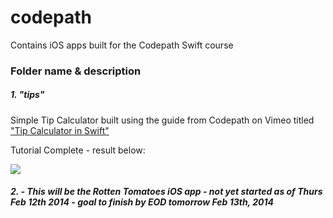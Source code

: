 # codepath
Contains iOS apps built for the Codepath Swift course 

### Folder name & description

##### 1. "tips" 

Simple Tip Calculator built using the guide from Codepath on Vimeo titled ["Tip Calculator in Swift"](http://vimeo.com/102084767)

Tutorial Complete - result below: 

![](http://g.recordit.co/WukJnwqdWc.gif)

##### 2. - This will be the Rotten Tomatoes iOS app - not yet started as of Thurs Feb 12th 2014 - goal to finish by EOD tomorrow Feb 13th, 2014
